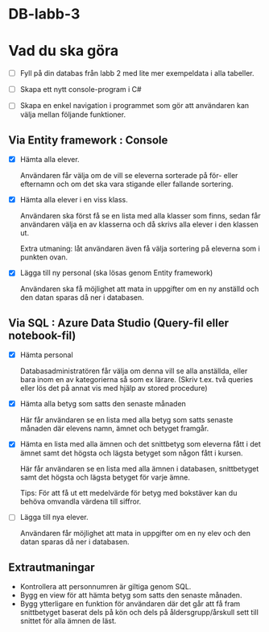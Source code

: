 # DB-labb-3

# Vad du ska göra

- [ ]  Fyll på din databas från labb 2 med lite mer exempeldata i alla tabeller.
- [ ]  Skapa ett nytt console-program i C#
- [ ]  Skapa en enkel navigation i programmet som gör att användaren kan välja mellan följande funktioner.


## Via Entity framework : Console

- [x]  Hämta alla elever.
    
    Användaren får välja om de vill se eleverna sorterade på för- eller efternamn och om det ska vara stigande eller fallande sortering.
    
- [x]  Hämta alla elever i en viss klass.
    
    Användaren ska först få se en lista med alla klasser som finns, sedan får användaren välja en av klasserna och då skrivs alla elever i den klassen ut.
    
    Extra utmaning: låt användaren även få välja sortering på eleverna som i punkten ovan.
    
- [x]  Lägga till ny personal (ska lösas genom Entity framework)
    
    Användaren ska få möjlighet att mata in uppgifter om en ny anställd och den datan sparas då ner i databasen.

## Via SQL : Azure Data Studio (Query-fil eller notebook-fil)

- [x]  Hämta personal
    
    Databasadministratören får välja om denna vill se alla anställda, eller bara inom en av kategorierna så som ex lärare. (Skriv t.ex. två queries eller lös det på annat vis med hjälp av stored procedure)
    
- [x]  Hämta alla betyg som satts den senaste månaden
    
    Här får användaren se en lista med alla betyg som satts senaste månaden där elevens namn, ämnet och betyget framgår.
    
- [x]  Hämta en lista med alla ämnen och det snittbetyg som eleverna fått i det ämnet samt det högsta och lägsta betyget som någon fått i kursen.
    
    Här får användaren se en lista med alla ämnen i databasen, snittbetyget samt det högsta och lägsta betyget för varje ämne.
    
    Tips: För att få ut ett medelvärde för betyg med bokstäver kan du behöva omvandla värdena till siffror.
    
- [ ]  Lägga till nya elever.
    
    Användaren får möjlighet att mata in uppgifter om en ny elev och den datan sparas då ner i databasen.

## Extrautmaningar

- Kontrollera att personnumren är giltiga genom SQL.
- Bygg en view för att hämta betyg som satts den senaste månaden.
- Bygg ytterligare en funktion för användaren där det går att få fram snittbetyget baserat dels på kön och dels på åldersgrupp/årskull sett till snittet för alla ämnen de läst.